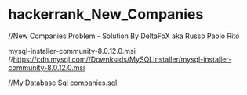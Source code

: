 # hackerrank_New_Companies
//New Companies Problem - Solution By DeltaFoX aka Russo Paolo Rito 

mysql-installer-community-8.0.12.0.msi
//https://cdn.mysql.com//Downloads/MySQLInstaller/mysql-installer-community-8.0.12.0.msi

//My Database Sql
companies.sql
